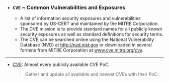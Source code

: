 - ### `CVE` ~ Common Vulnerabilities and Exposures 
  - A list of information security exposures and vulnerabilities sponsored by US-CERT and maintained by the MITRE Corporation. 
  - The CVE mission is to provide standard names for all publicly known security exposures as well as standard definitions for security terms. 
  - The CVE can be searched online using the National Vulnerability Database (NVD) at http://nvd.nist.gov or downloaded in several formats from MITRE Corporation at www.cve.mitre.org/cve.

---

- [CVE](https://github.com/trickest/cve): Almost every publicly available CVE PoC.
  > Gather and update all available and newest CVEs with their PoC.

